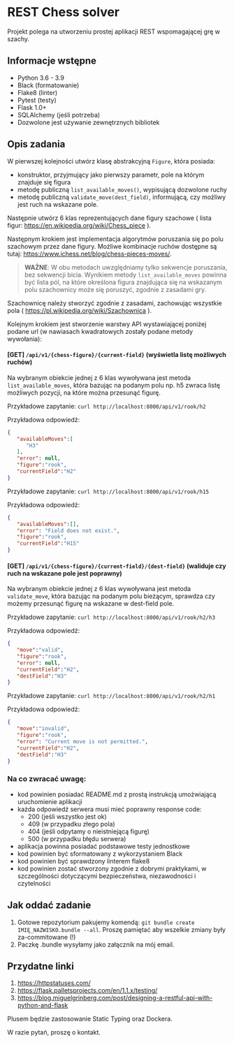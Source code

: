 # REST Chess solver

Projekt polega na utworzeniu prostej aplikacji REST wspomagającej grę w szachy.

## Informacje wstępne

* Python 3.6 - 3.9
* Black (formatowanie)
* Flake8 (linter)
* Pytest (testy)
* Flask 1.0+
* SQLAlchemy (jeśli potrzeba)
* Dozwolone jest używanie zewnętrznych bibliotek

## Opis zadania

W pierwszej kolejności utwórz klasę abstrakcyjną `Figure`, która posiada:

- konstruktor, przyjmujący jako pierwszy parametr, pole na którym znajduje się figura
- metodę publiczną `list_available_moves()`, wypisującą dozwolone ruchy
- metodę publiczną `validate_move(dest_field)`, informującą, czy możliwy jest ruch na wskazane pole.

Następnie utwórz 6 klas reprezentujących dane figury szachowe ( lista figur: https://en.wikipedia.org/wiki/Chess_piece ). 

Następnym krokiem jest implementacja algorytmów poruszania się po polu szachowym przez dane figury. Możliwe kombinacje ruchów dostępne są tutaj: https://www.ichess.net/blog/chess-pieces-moves/. 

> **WAŻNE**: W obu metodach uwzględniamy tylko sekwencje poruszania, bez sekwencji bicia. Wynikiem metody `list_available_moves` powinna być lista pól, na które określona figura znajdująca się na wskazanym polu szachownicy może się poruszyć, zgodnie z zasadami gry. 

Szachownicę należy stworzyć zgodnie z zasadami, zachowując wszystkie pola ( https://pl.wikipedia.org/wiki/Szachownica ).

Kolejnym krokiem jest stworzenie warstwy API wystawiającej poniżej podane url (w nawiasach kwadratowych zostały podane metody wywołania):

#### [GET] `/api/v1/{chess-figure}/{current-field}` (wyświetla listę możliwych ruchów)

Na wybranym obiekcie jednej z 6 klas wywoływana jest metoda `list_available_moves`, która bazując na podanym polu np. h5 zwraca listę możliwych pozycji, na które można przesunąć figurę.

Przykładowe zapytanie:
`curl http://localhost:8000/api/v1/rook/h2`

Przykładowa odpowiedź:

```json
{
   "availableMoves":[
      "H3"
   ],
   "error": null,
   "figure":"rook",
   "currentField":"H2"
}
```

Przykładowe zapytanie:
`curl http://localhost:8000/api/v1/rook/h15`

Przykładowa odpowiedź:

```json
{
   "availableMoves":[],
   "error": "Field does not exist.",
   "figure":"rook",
   "currentField":"H15"
}
```

####  [GET] `/api/v1/{chess-figure}/{current-field}/{dest-field}` (waliduje czy ruch na wskazane pole jest poprawny)

Na wybranym obiekcie jednej z 6 klas wywoływana jest metoda `validate_move`, która bazując na podanym polu bieżącym, sprawdza czy możemy przesunąć figurę na wskazane w dest-field pole.

Przykładowe zapytanie:
`curl http://localhost:8000/api/v1/rook/h2/h3`

Przykładowa odpowiedź:

```json
{
   "move":"valid",
   "figure":"rook",
   "error": null,
   "currentField":"H2",
   "destField":"H3"
}
```

Przykładowe zapytanie:
`curl http://localhost:8000/api/v1/rook/h2/h1`

Przykładowa odpowiedź:

```json
{
   "move":"invalid",
   "figure":"rook",
   "error": "Current move is not permitted.",
   "currentField":"H2",
   "destField":"H3"
}
```

### Na co zwracać uwagę:
- kod powinien posiadać README.md z prostą instrukcją umożwiającą uruchomienie aplikacji
- każda odpowiedź serwera musi mieć poprawny response code:
    - 200 (jeśli wszystko jest ok)
    - 409 (w przypadku złego pola)
    - 404 (jeśli odpytamy o nieistniejącą figurę)
    - 500 (w przypadku błędu serwera)
- aplikacja powinna posiadać podstawowe testy jednostkowe
- kod powinien być sformatowany z wykorzystaniem Black
- kod powinien być sprawdzony linterem flake8
- kod powinien zostać stworzony zgodnie z dobrymi praktykami, w szczególności dotyczącymi bezpieczeństwa, niezawodności i czytelności

## Jak oddać zadanie

1. Gotowe repozytorium pakujemy komendą: `git bundle create IMIĘ_NAZWISKO.bundle --all`. Proszę pamiętać aby wszelkie zmiany były za-commitowane (!)
2. Paczkę .bundle wysyłamy jako załącznik na mój email.

## Przydatne linki

1. https://httpstatuses.com/
2. https://flask.palletsprojects.com/en/1.1.x/testing/
3. https://blog.miguelgrinberg.com/post/designing-a-restful-api-with-python-and-flask

Plusem będzie zastosowanie Static Typing oraz Dockera.

W razie pytań, proszę o kontakt.

